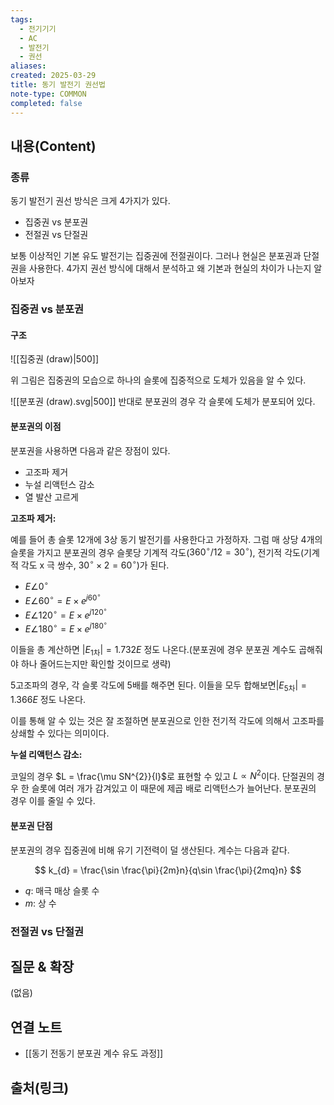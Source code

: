 ```yaml
---
tags:
  - 전기기기
  - AC
  - 발전기
  - 권선
aliases: 
created: 2025-03-29
title: 동기 발전기 권선법
note-type: COMMON
completed: false
---
```


## 내용(Content)

### 종류

동기 발전기 권선 방식은 크게 4가지가 있다.

- 집중권 vs 분포권
- 전절권 vs 단절권

보통 이상적인 기본 유도 발전기는 집중권에 전절권이다. 그러나 현실은 분포권과 단절권을 사용한다. 4가지 권선 방식에 대해서 분석하고 왜 기본과 현실의 차이가 나는지 알아보자

### 집중권 vs 분포권

#### 구조

![[집중권 (draw)|500]]

위 그림은 집중권의 모습으로 하나의 슬롯에 집중적으로 도체가 있음을 알 수 있다.

![[분포권 (draw).svg|500]]
반대로 분포권의 경우 각 슬롯에 도체가 분포되어 있다.

#### 분포권의 이점

분포권을 사용하면 다음과 같은 장점이 있다.

- 고조파 제거
- 누설 리액턴스 감소
- 열 발산 고르게

**고조파 제거:**

예를 들어 총 슬롯 12개에 3상 동기 발전기를 사용한다고 가정하자. 그럼 매 상당 4개의 슬롯을 가지고 분포권의 경우 슬롯당 기계적 각도($360^{\circ} / 12 = 30^{\circ}$), 전기적 각도(기계적 각도 x 극 쌍수, $30^{\circ} \times 2 = 60^{\circ}$)가 된다.

- $E \angle 0^{\circ}$
- $E \angle 60^{\circ} = E \times e^{j 60^{\circ}}$
- $E \angle 120^{\circ} =  E \times e^{j 120^{\circ}}$
- $E \angle 180^{\circ} =  E \times e^{j 180^{\circ}}$

이들을 총 계산하면 $|E_{\text{1차}}| = 1.732E$ 정도 나온다.(분포권에 경우 분포권 계수도 곱해줘야 하나 줄어드는지만 확인할 것이므로 생략)

5고조파의 경우, 각 슬롯 각도에 5배를 해주면 된다. 이들을 모두 합해보면$|E_{\text{5차}}|= 1.366 E$ 정도 나온다.

이를 통해 알 수 있는 것은 잘 조절하면 분포권으로 인한 전기적 각도에 의해서 고조파를 상쇄할 수 있다는 의미이다.

**누설 리액턴스 감소:**

코일의 경우 $L = \frac{\mu SN^{2}}{l}$로 표현할 수 있고 $L \propto N^{2}$이다. 단절권의 경우 한 슬롯에 여러 개가 감겨있고 이 때문에 제곱 배로 리액턴스가 늘어난다. 분포권의 경우 이를 줄일 수 있다.

#### 분포권 단점

분포권의 경우 집중권에 비해 유기 기전력이 덜 생산된다. 계수는 다음과 같다.

$$
k_{d} = \frac{\sin \frac{\pi}{2m}n}{q\sin \frac{\pi}{2mq}n} 
$$

- $q$: 매극 매상 슬롯 수
- $m$: 상 수

### 전절권 vs 단절권




## 질문 & 확장

(없음)

## 연결 노트

- [[동기 전동기 분포권 계수 유도 과정]]

## 출처(링크)

